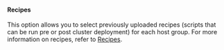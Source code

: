 
#### Recipes

This option allows you to select previously uploaded recipes (scripts that can be run pre or post cluster deployment) for each host group. For more information on recipes, refer to [Recipes](recipes.md). 
